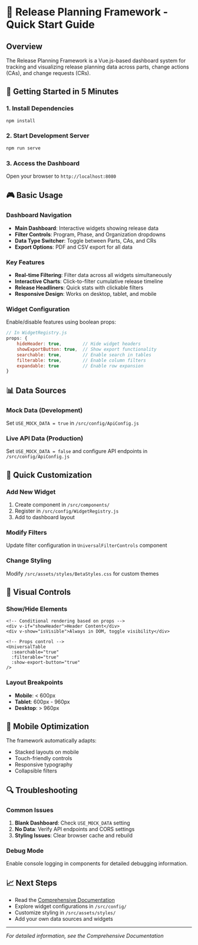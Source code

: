# 🚀 Release Planning Framework - Quick Start Guide

## Overview
The Release Planning Framework is a Vue.js-based dashboard system for tracking and visualizing release planning data across parts, change actions (CAs), and change requests (CRs).

## 🎯 Getting Started in 5 Minutes

### 1. Install Dependencies
```bash
npm install
```

### 2. Start Development Server
```bash
npm run serve
```

### 3. Access the Dashboard
Open your browser to `http://localhost:8080`

## 🎮 Basic Usage

### Dashboard Navigation
- **Main Dashboard**: Interactive widgets showing release data
- **Filter Controls**: Program, Phase, and Organization dropdowns
- **Data Type Switcher**: Toggle between Parts, CAs, and CRs
- **Export Options**: PDF and CSV export for all data

### Key Features
- **Real-time Filtering**: Filter data across all widgets simultaneously
- **Interactive Charts**: Click-to-filter cumulative release timeline
- **Release Headliners**: Quick stats with clickable filters
- **Responsive Design**: Works on desktop, tablet, and mobile

### Widget Configuration
Enable/disable features using boolean props:

```javascript
// In WidgetRegistry.js
props: {
    hideHeader: true,        // Hide widget headers
    showExportButton: true,  // Show export functionality
    searchable: true,        // Enable search in tables
    filterable: true,        // Enable column filters
    expandable: true         // Enable row expansion
}
```

## 📊 Data Sources

### Mock Data (Development)
Set `USE_MOCK_DATA = true` in `/src/config/ApiConfig.js`

### Live API Data (Production)
Set `USE_MOCK_DATA = false` and configure API endpoints in `/src/config/ApiConfig.js`

## 🔧 Quick Customization

### Add New Widget
1. Create component in `/src/components/`
2. Register in `/src/config/WidgetRegistry.js`
3. Add to dashboard layout

### Modify Filters
Update filter configuration in `UniversalFilterControls` component

### Change Styling
Modify `/src/assets/styles/BetaStyles.css` for custom themes

## 🎨 Visual Controls

### Show/Hide Elements
```vue
<!-- Conditional rendering based on props -->
<div v-if="showHeader">Header Content</div>
<div v-show="isVisible">Always in DOM, toggle visibility</div>

<!-- Props control -->
<UniversalTable 
  :searchable="true"
  :filterable="true" 
  :show-export-button="true"
/>
```

### Layout Breakpoints
- **Mobile**: < 600px
- **Tablet**: 600px - 960px  
- **Desktop**: > 960px

## 📱 Mobile Optimization
The framework automatically adapts:
- Stacked layouts on mobile
- Touch-friendly controls
- Responsive typography
- Collapsible filters

## 🔍 Troubleshooting

### Common Issues
1. **Blank Dashboard**: Check `USE_MOCK_DATA` setting
2. **No Data**: Verify API endpoints and CORS settings
3. **Styling Issues**: Clear browser cache and rebuild

### Debug Mode
Enable console logging in components for detailed debugging information.

## 📈 Next Steps
- Read the [Comprehensive Documentation](./COMPREHENSIVE_DOCUMENTATION.md)
- Explore widget configurations in `/src/config/`
- Customize styling in `/src/assets/styles/`
- Add your own data sources and widgets

---
*For detailed information, see the Comprehensive Documentation*

